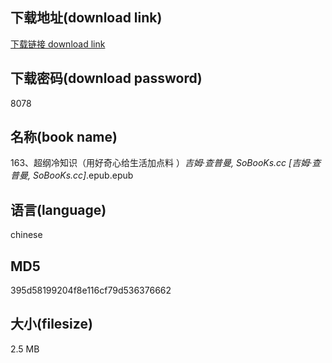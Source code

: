 ## 下载地址(download link)
[下载链接 download link](https://voluble-croquembouche-d321dc.netlify.app/?s=163%E3%80%81%E8%B6%85%E7%BA%B2%E5%86%B7%E7%9F%A5%E8%AF%86%EF%BC%88%E7%94%A8%E5%A5%BD%E5%A5%87%E5%BF%83%E7%BB%99%E7%94%9F%E6%B4%BB%E5%8A%A0%E7%82%B9%E6%96%99+%EF%BC%89_%E5%90%89%E5%A7%86%C2%B7%E6%9F%A5%E6%99%AE%E6%9B%BC%2C+SoBooKs.cc+%5B%E5%90%89%E5%A7%86%C2%B7%E6%9F%A5%E6%99%AE%E6%9B%BC%2C+SoBooKs.cc%5D_.epub)

## 下载密码(download password)
8078

## 名称(book name)
163、超纲冷知识（用好奇心给生活加点料 ）_吉姆·查普曼, SoBooKs.cc [吉姆·查普曼, SoBooKs.cc]_.epub.epub

## 语言(language)
chinese

## MD5
395d58199204f8e116cf79d536376662

## 大小(filesize)
2.5 MB
